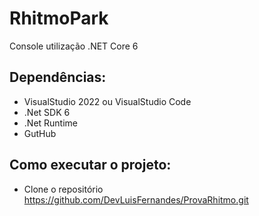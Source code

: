 # RhitmoPark
Console utilização .NET Core 6

## Dependências:
- VisualStudio 2022 ou VisualStudio Code
- .Net SDK 6
- .Net Runtime
-  GutHub

## Como executar o projeto:
- Clone o repositório https://github.com/DevLuisFernandes/ProvaRhitmo.git
